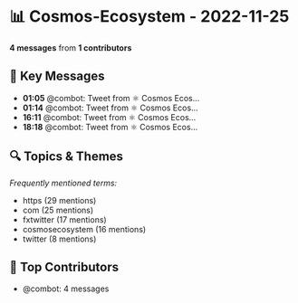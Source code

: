 # 📊 Cosmos-Ecosystem - 2022-11-25
**4 messages** from **1 contributors**

## 💬 Key Messages
- **01:05** @combot: [‌‌‌‌‎⁠](https://twitter.com/CosmosEcosystem/status/1595946636550684673)Tweet from ⚛️ Cosmos Ecos...
- **01:14** @combot: [‌‌‌‌‎⁠](https://twitter.com/CosmosEcosystem/status/1595948885729501186)Tweet from ⚛️ Cosmos Ecos...
- **16:11** @combot: [‌‌‌‌‎⁠](https://twitter.com/CosmosEcosystem/status/1596174680305827840)Tweet from ⚛️ Cosmos Ecos...
- **18:18** @combot: [‌‌‌‌‎⁠](https://twitter.com/CosmosEcosystem/status/1596206565169954816)Tweet from ⚛️ Cosmos Ecos...

## 🔍 Topics & Themes
*Frequently mentioned terms:*
- https (29 mentions)
- com (25 mentions)
- fxtwitter (17 mentions)
- cosmosecosystem (16 mentions)
- twitter (8 mentions)

## 👥 Top Contributors
- @combot: 4 messages